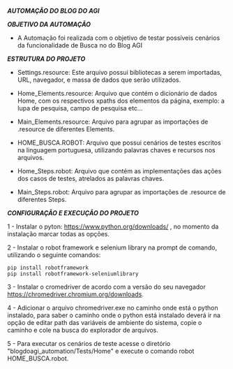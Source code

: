 ***AUTOMAÇÃO DO BLOG DO AGI***


***OBJETIVO DA AUTOMAÇÃO***

- A Automação foi realizada com o objetivo de testar possíveis cenários da funcionalidade de Busca no do Blog AGI


***ESTRUTURA DO PROJETO***

- Settings.resource: Este arquivo possui bibliotecas a serem importadas, URL, navegador, e massa de dados que serão utilizados.

- Home_Elements.resource: Arquivo que contém o dicionário de dados Home, com os respectivos xpaths dos elementos da página, exemplo: a lupa de pesquisa, campo de pesquisa etc...

- Main_Elements.resource: Arquivo para agrupar as importações de .resource de diferentes Elements.

- HOME_BUSCA.ROBOT: Arquivo que possui cenários de testes escritos na linguagem portuguesa, utilizando palavras chaves e recursos nos arquivos.

- Home_Steps.robot: Arquivo que contém as implementações das ações dos casos de testes, atrelados as palavras chaves.

- Main_Steps.robot: Arquivo para agrupar as importações de .resource de diferentes Steps.


***CONFIGURAÇÃO E EXECUÇÃO DO PROJETO***

1 - Instalar o pyton: https://www.python.org/downloads/ , no momento da instalação marcar todas as opções.

2 - Instalar o robot framework e selenium library na prompt de comando, utilizando o seguinte comandos: 

    pip install robotframework
    pip install robotframework-seleniumlibrary

3 - Instalar o cromedriver de acordo com a versão do seu navegador https://chromedriver.chromium.org/downloads.

4 - Adicionar o arquivo chromedriver.exe no caminho onde está o python instalado, para saber o caminho onde o python está instalado deverá ir na opção de editar path das variáveis de ambiente do sistema, copie o caminho e cole na busca do explorador de arquivos.

5 - Para executar os cenários de teste acesse o diretório "blogdoagi_automation/Tests/Home" e execute o comando robot HOME_BUSCA.robot.
